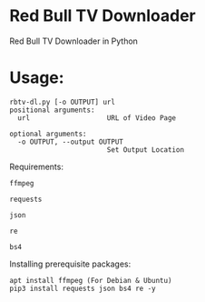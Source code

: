 # Red Bull TV Downloader
Red Bull TV Downloader in Python

# Usage: 
```
rbtv-dl.py [-o OUTPUT] url
positional arguments:
  url                   URL of Video Page

optional arguments:
  -o OUTPUT, --output OUTPUT
                        Set Output Location
```

Requirements:

```
ffmpeg

requests

json

re

bs4
```

Installing prerequisite packages:
```
apt install ffmpeg (For Debian & Ubuntu)
pip3 install requests json bs4 re -y
```
